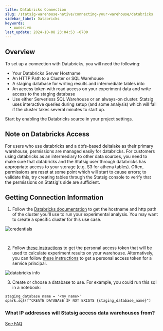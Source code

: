 ```yaml
---
title: Databricks Connection
slug: /statsig-warehouse-native/connecting-your-warehouse/databricks
sidebar_label: Databricks
keywords:
  - owner:vm
last_update: 2024-10-08 23:04:53 -0700
---
```


## Overview

To set up a connection with Databricks, you will need the following:

- Your Databricks Server Hostname
- An HTTP Path to a Cluster or SQL Warehouse
- A staging database for writing results and intermediate tables into
- An access token with read access on your experiment data and write access to the staging database
- Use either Serverless SQL Warehouse or an always-on cluster. Statsig uses interactive queries during setup (and some analysis) which will fail if the cluster takes several minutes to start up.

Start by enabling the Databricks source in your project settings.

## Note on Databricks Access

For users who use databricks and a dbfs-based deltalake as their primary warehouse, permissions are managed easily for databricks. For customers using databricks as an intermediary to other data sources, you need to make sure that databricks and the Statsig user through databricks has appropriate access to your storage (e.g. S3 for athena tables). Often, permissions are reset at some point which will start to cause errors; to validate this, try creating tables through the Statsig console to verify that the permissions on Statsig's side are sufficient.

## Getting Connection Information

1. Follow the [Databricks documentation](https://docs.databricks.com/integrations/jdbc-odbc-bi.html#get-connection-details-for-a-cluster) to get the hostname and http path of the cluster you'll use to run your experimental analysis. You may want to create a specific cluster for this use case.

![credentials](https://user-images.githubusercontent.com/102695539/242474157-e6329ea8-92ae-43af-95dc-7bce2a26a3e6.png)

<br />

2. Follow [these instructions](https://docs.databricks.com/dev-tools/auth.html#databricks-personal-access-tokens) to get the personal access token that will be used to calculate experiment results on your warehouse. Alternatively, you can follow [these instructions](https://docs.databricks.com/en/administration-guide/users-groups/service-principals.html#manage-personal-access-tokens-for-a-service-principal) to get a personal access token for a service principal. 

![databricks info](https://user-images.githubusercontent.com/108023879/188731186-ecdc0872-de06-4576-b387-fa08bdca447d.png)

3. Create or choose a database to use. For example, you could run this sql in a notebook:

```
staging_database_name = '<my_name>'
spark.sql(f"CREATE DATABASE IF NOT EXISTS {staging_database_name}")
```
### What IP addresses will Statsig access data warehouses from?

[See FAQ](/data-warehouse-ingestion/faq#what-ip-addresses-will-statsig-access-data-warehouses-from)
